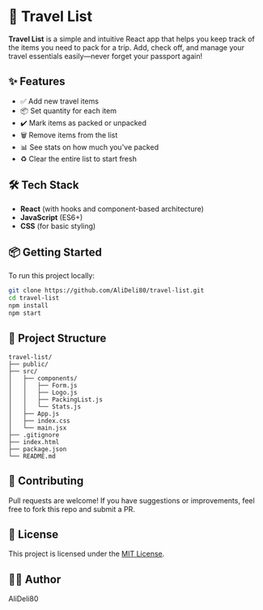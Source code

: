 # 🧳 Travel List

**Travel List** is a simple and intuitive React app that helps you keep track of the items you need to pack for a trip. Add, check off, and manage your travel essentials easily—never forget your passport again!

## ✨ Features

- ✅ Add new travel items
- 📦 Set quantity for each item
- ✔️ Mark items as packed or unpacked
- 🗑️ Remove items from the list
- 📊 See stats on how much you've packed
- ♻️ Clear the entire list to start fresh

## 🛠 Tech Stack

- **React** (with hooks and component-based architecture)
- **JavaScript** (ES6+)
- **CSS** (for basic styling)

## 📦 Getting Started

To run this project locally:

```bash
git clone https://github.com/AliDeli80/travel-list.git
cd travel-list
npm install
npm start
```

## 📁 Project Structure

```plaintext
travel-list/
├── public/
├── src/
│   ├── components/
│   │   ├── Form.js
│   │   ├── Logo.js
│   │   ├── PackingList.js
│   │   └── Stats.js
│   ├── App.js
│   ├── index.css
│   └── main.jsx
├── .gitignore
├── index.html
├── package.json
└── README.md
```

## 🙌 Contributing
Pull requests are welcome! If you have suggestions or improvements, feel free to fork this repo and submit a PR.

## 📄 License
This project is licensed under the [MIT License](LICENSE).

## 👨‍💻 Author
AliDeli80
